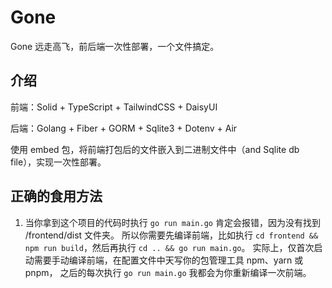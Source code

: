 # Gone

Gone 远走高飞，前后端一次性部署，一个文件搞定。

## 介绍

前端：Solid + TypeScript + TailwindCSS + DaisyUI

后端：Golang + Fiber + GORM + Sqlite3 + Dotenv + Air

使用 embed 包，将前端打包后的文件嵌入到二进制文件中（and Sqlite db file），实现一次性部署。

## 正确的食用方法

1. 当你拿到这个项目的代码时执行 `go run main.go` 肯定会报错，因为没有找到 /frontend/dist 文件夹。
   所以你需要先编译前端，比如执行 `cd frontend && npm run build`，然后再执行 `cd .. && go run main.go`。
   实际上，仅首次启动需要手动编译前端，在配置文件中天写你的包管理工具 npm、yarn 或 pnpm，
   之后的每次执行 `go run main.go` 我都会为你重新编译一次前端。
